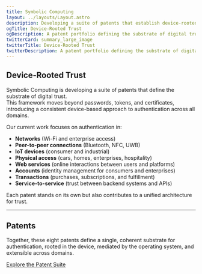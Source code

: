 ```yaml
---
title: Symbolic Computing
layout: ../layouts/Layout.astro
description: Developing a suite of patents that establish device-rooted trust — the foundation for secure authentication across networks, devices, accounts, and services.
ogTitle: Device-Rooted Trust
ogDescription: A patent portfolio defining the substrate of digital trust — replacing passwords, tokens, and certificates with secure, hardware-backed proofs.
twitterCard: summary_large_image
twitterTitle: Device-Rooted Trust
twitterDescription: A patent portfolio defining the substrate of digital trust — replacing passwords, tokens, and certificates with secure, hardware-backed proofs.
---
```


## Device-Rooted Trust

Symbolic Computing is developing a suite of patents that define the substrate of digital trust.  
This framework moves beyond passwords, tokens, and certificates, introducing a consistent device-based approach to authentication across all domains.  

Our current work focuses on authentication in:  

- **Networks** (Wi-Fi and enterprise access)  
- **Peer-to-peer connections** (Bluetooth, NFC, UWB)  
- **IoT devices** (consumer and industrial)  
- **Physical access** (cars, homes, enterprises, hospitality)  
- **Web services** (online interactions between users and platforms)  
- **Accounts** (identity management for consumers and enterprises)  
- **Transactions** (purchases, subscriptions, and fulfillment)  
- **Service-to-service** (trust between backend systems and APIs)  

Each patent stands on its own but also contributes to a unified architecture for trust.  

---

## Patents

Together, these eight patents define a single, coherent substrate for authentication, rooted in the device, mediated by the operating system, and extensible across domains.  

[Explore the Patent Suite](/patents)

